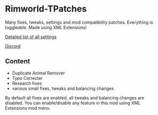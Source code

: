 # Rimworld-TPatches
Many fixes, tweaks, settings and mod compatibility patches. Everything is toggleable. Made using XML Extensions!

[Detailed list of all settings](https://docs.google.com/spreadsheets/d/1nhq6maAQgqy5VEXBN_rNa-neVqVlNxartAt38_Km4TA/edit?usp=sharing)

[Discord](https://discord.gg/dcVj4b5VwJ)


## Content
- Duplicate Animal Remover
- Typo Correcter
- Research fixes
- various small fixes, tweaks and balancing changes

By default all fixes are enabled, all tweaks and balancing changes are disabled. You can enable/disable any feature in this mod using XML Extensions mod menu.
